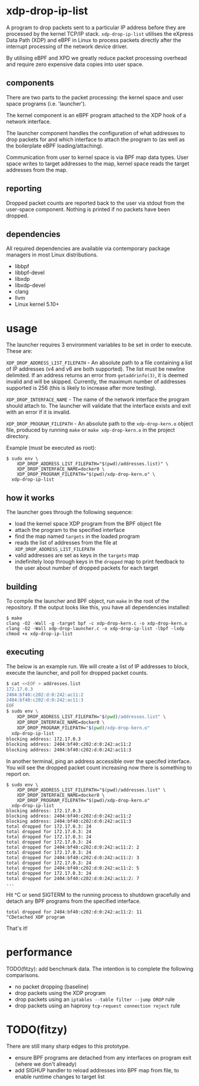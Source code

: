 # xdp-drop-ip-list

A program to drop packets sent to a particular IP address before they are
processed by the kernel TCP/IP stack. `xdp-drop-ip-list` utilises the eXpress
Data Path (XDP) and eBPF in Linux to process packets directly after the
interrupt processing of the network device driver.

By utilising eBPF and XPD we greatly reduce packet processing overhead and
require zero expensive data copies into user space.

## components

There are two parts to the packet processing: the kernel space and user space
programs (i.e. 'launcher').

The kernel component is an eBPF program attached to the XDP hook of a network
interface.

The launcher component handles the configuration of what addresses to drop
packets for and which interface to attach the program to (as well as the
boilerplate eBPF loading/attaching).

Communication from user to kernel space is via BPF map data types. User space
writes to target addresses to the map, kernel space reads the target addresses
from the map.

## reporting

Dropped packet counts are reported back to the user via stdout from the
user-space component. Nothing is printed if no packets have been dropped.

## dependencies

All required dependencies are available via contemporary package managers in
most Linux distributions.

- libbpf
- libbpf-devel
- libxdp
- libxdp-devel
- clang
- llvm
- Linux kernel 5.10+

# usage

The launcher requires 3 environment variables to be set in order to execute.
These are:

`XDP_DROP_ADDRESS_LIST_FILEPATH` - An absolute path to a file containing a list
of IP addresses (v4 and v6 are both supported). The list must be newline
delimited. If an address returns an error from `getaddrinfo(3)`, it is deemed
invalid and will be skipped. Currently, the maximum number of addresses
supported is 256 (this is likely to increase after more testing).

`XDP_DROP_INTERFACE_NAME` - The name of the network interface the program
should attach to. The launcher will validate that the interface exists and exit
with an error if it is invalid.

`XDP_DROP_PROGRAM_FILEPATH` - An absolute path to the `xdp-drop-kern.o` object
file, produced by running `make` or `make xdp-drop-kern.o` in the project
directory.

Example (must be executed as root):
```
$ sudo env \
    XDP_DROP_ADDRESS_LIST_FILEPATH="$(pwd)/addresses.list)" \
    XDP_DROP_INTERFACE_NAME=docker0 \
    XDP_DROP_PROGRAM_FILEPATH="$(pwd)/xdp-drop-kern.o" \
  xdp-drop-ip-list
```

## how it works

The launcher goes through the following sequence:
- load the kernel space XDP program from the BPF object file
- attach the program to the specified interface
- find the map named `targets` in the loaded program
- reads the list of addresses from the file at `XDP_DROP_ADDRESS_LIST_FILEPATH`
- valid addresses are set as keys in the `targets` map
- indefinitely loop through keys in the `dropped` map to print feedback to the
  user about number of dropped packets for each target

## building

To compile the launcher and BPF object, run `make` in the root of the
repository. If the output looks like this, you have all dependencies installed:

```
$ make
clang -O2 -Wall -g -target bpf -c xdp-drop-kern.c -o xdp-drop-kern.o
clang -O2 -Wall xdp-drop-launcher.c -o xdp-drop-ip-list -lbpf -lxdp
chmod +x xdp-drop-ip-list
```

## executing

The below is an example run. We will create a list of IP addresses to block,
execute the launcher, and poll for dropped packet counts.

```bash
$ cat <<EOF > addresses.list
172.17.0.3
2404:bf40:c202:d:0:242:ac11:2
2404:bf40:c202:d:0:242:ac11:3
EOF
$ sudo env \
    XDP_DROP_ADDRESS_LIST_FILEPATH="$(pwd)/addresses.list" \
    XDP_DROP_INTERFACE_NAME=docker0 \
    XDP_DROP_PROGRAM_FILEPATH="$(pwd)/xdp-drop-kern.o"
  xdp-drop-ip-list
blocking address: 172.17.0.3
blocking address: 2404:bf40:c202:d:0:242:ac11:2
blocking address: 2404:bf40:c202:d:0:242:ac11:3
```

In another terminal, ping an address accessible over the specifed interface.
You will see the dropped packet count increasing now there is something to
report on.

```
$ sudo env \
    XDP_DROP_ADDRESS_LIST_FILEPATH="$(pwd)/addresses.list" \
    XDP_DROP_INTERFACE_NAME=docker0 \
    XDP_DROP_PROGRAM_FILEPATH="$(pwd)/xdp-drop-kern.o"
  xdp-drop-ip-list
blocking address: 172.17.0.3
blocking address: 2404:bf40:c202:d:0:242:ac11:2
blocking address: 2404:bf40:c202:d:0:242:ac11:3
total dropped for 172.17.0.3: 24
total dropped for 172.17.0.3: 24
total dropped for 172.17.0.3: 24
total dropped for 172.17.0.3: 24
total dropped for 2404:bf40:c202:d:0:242:ac11:2: 2
total dropped for 172.17.0.3: 24
total dropped for 2404:bf40:c202:d:0:242:ac11:2: 3
total dropped for 172.17.0.3: 24
total dropped for 2404:bf40:c202:d:0:242:ac11:2: 5
total dropped for 172.17.0.3: 24
total dropped for 2404:bf40:c202:d:0:242:ac11:2: 7
...
```

Hit ^C or send SIGTERM to the running process to shutdown gracefully and detach
any BPF programs from the specified interface.
```
total dropped for 2404:bf40:c202:d:0:242:ac11:2: 11
^CDetached XDP program
```

That's it!

# performance

TODO(fitzy): add benchmark data. The intention is to complete the following
comparisons.

- no packet dropping (baseline)
- drop packets using the XDP program
- drop packets using an `iptables --table filter --jump DROP` rule
- drop packets using an haproxy `tcp-request connection reject` rule

# TODO(fitzy)

There are still many sharp edges to this prototype.

- ensure BPF programs are detached from any interfaces on program exit (where we
don't already)
- add SIGHUP handler to reload addresses into BPF map from file, to enable runtime
changes to target list
